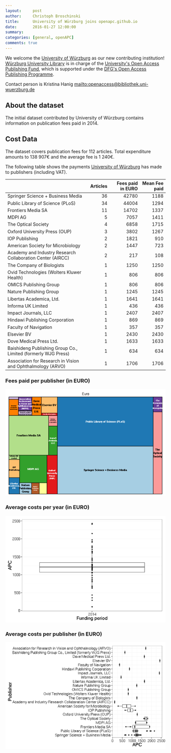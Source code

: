 ```yaml
---
layout:     post
author:     Christoph Broschinski
title:      University of Würzburg joins openapc.github.io
date:       2016-01-27 12:00:00
summary:    
categories: [general, openAPC]
comments: true
---
```





We welcome the [University of Würzburg](https://www.uni-wuerzburg.de) as our new contributing institution! [Würzburg University Library](http://www.bibliothek.uni-wuerzburg.de) is in charge of the [University's Open Access Publishing Fund](http://www.bibliothek.uni-wuerzburg.de/en/service0/electronic_publishing/open_access/open_access_journals/), which is supported under the [DFG's Open Access Publishing Programme](http://www.dfg.de/en/research_funding/programmes/infrastructure/lis/funding_opportunities/open_access_publishing/index.html).

Contact person is Kristina Hanig <mailto:openaccess@bibliothek.uni-wuerzburg.de>

## About the dataset

The initial dataset contributed by University of Würzburg contains information on publication fees paid in 2014. 

## Cost Data



The dataset covers publication fees for 112 articles. Total expenditure amounts to 138 907€ and the average fee is 1 240€.

The following table shows the payments [University of Würzburg](https://www.uni-wuerzburg.de) has made to publishers (including VAT).


|                                                              | Articles| Fees paid in EURO| Mean Fee paid|
|:-------------------------------------------------------------|--------:|-----------------:|-------------:|
|Springer Science + Business Media                             |       36|             42780|          1188|
|Public Library of Science (PLoS)                              |       34|             44004|          1294|
|Frontiers Media SA                                            |       11|             14702|          1337|
|MDPI AG                                                       |        5|              7057|          1411|
|The Optical Society                                           |        4|              6858|          1715|
|Oxford University Press (OUP)                                 |        3|              3802|          1267|
|IOP Publishing                                                |        2|              1821|           910|
|American Society for Microbiology                             |        2|              1447|           723|
|Academy and Industry Research Collaboration Center (AIRCC)    |        2|               217|           108|
|The Company of Biologists                                     |        1|              1250|          1250|
|Ovid Technologies (Wolters Kluwer Health)                     |        1|               806|           806|
|OMICS Publishing Group                                        |        1|               806|           806|
|Nature Publishing Group                                       |        1|              1245|          1245|
|Libertas Academica, Ltd.                                      |        1|              1641|          1641|
|Informa UK Limited                                            |        1|               436|           436|
|Impact Journals, LLC                                          |        1|              2407|          2407|
|Hindawi Publishing Corporation                                |        1|               869|           869|
|Faculty of Navigation                                         |        1|               357|           357|
|Elsevier BV                                                   |        1|              2430|          2430|
|Dove Medical Press Ltd.                                       |        1|              1633|          1633|
|Baishideng Publishing Group Co., Limited (formerly WJG Press) |        1|               634|           634|
|Association for Research in Vision and Ophthalmology (ARVO)   |        1|              1706|          1706|

### Fees paid per publisher (in EURO)

![plot of chunk tree_wuerzburg_full](/figure/tree_wuerzburg_full-1.png) 

###  Average costs per year (in EURO)

![plot of chunk box_wuerzburg_year_full](/figure/box_wuerzburg_year_full-1.png) 

###  Average costs per publisher (in EURO)

![plot of chunk box_wuerzburg_publisher_full](/figure/box_wuerzburg_publisher_full-1.png) 
